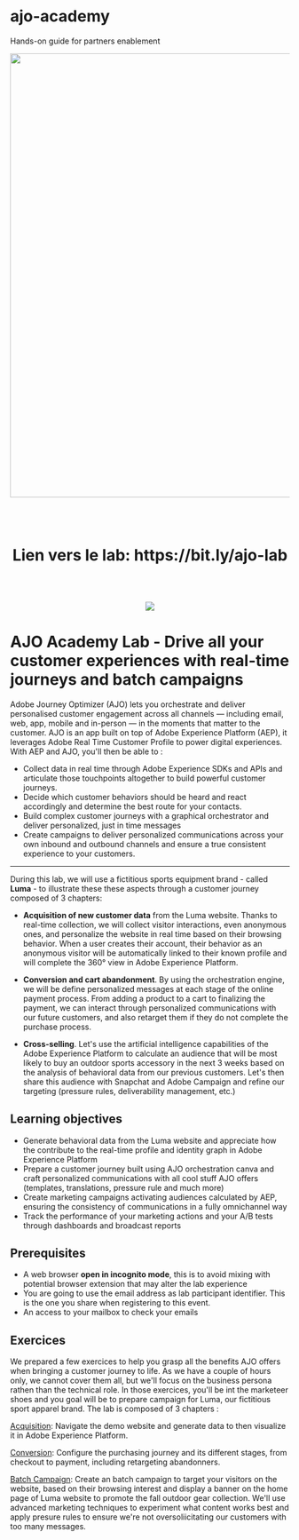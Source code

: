 # ajo-academy
Hands-on guide for partners enablement


<p align="center">
<img width="800" src="https://github.com/user-attachments/assets/9c94e953-ab53-4ff6-b4f2-c6e5ea244489" />
</p>


<div>
<br /><br />
<h1 align="center">Lien vers le lab: https://bit.ly/ajo-lab</h1>
<br /><br />
<p align="center">
<img src="https://github.com/user-attachments/assets/5fbb027b-cc3c-43ce-9a09-afad64a23da7" />
</p>
</div>



# AJO Academy Lab - Drive all your customer experiences with real-time journeys and batch campaigns

Adobe Journey Optimizer (AJO) lets you orchestrate and deliver personalised customer engagement across all channels — including email, web, app, mobile and in-person — in the moments that matter to the customer.
AJO is an app built on top of Adobe Experience Platform (AEP), it leverages Adobe Real Time Customer Profile to power digital experiences.  With AEP and AJO,  you'll then be able to : 
- Collect data in real time through Adobe Experience SDKs and APIs and articulate those touchpoints altogether to build powerful customer journeys.
- Decide which customer behaviors should be heard  and react accordingly and determine the best route for your contacts.
- Build complex customer journeys with a graphical orchestrator and deliver  personalized, just in time messages
- Create campaigns to deliver personalized communications across your own inbound and outbound channels and ensure a true consistent experience to your customers.

---

During this lab, we will use a fictitious sports equipment brand - called **Luma** - to illustrate these these aspects through a customer journey composed of 3 chapters:

- **Acquisition of new customer data** from the Luma website. Thanks to real-time collection, we will collect visitor interactions, even anonymous ones, and personalize the website in real time based on their browsing behavior. When a user creates their account, their behavior as an anonymous visitor will be automatically linked to their known profile and will complete the 360° view in Adobe Experience Platform.

- **Conversion and cart abandonment**. By using the orchestration engine, we will be define personalized messages at each stage of the online payment process. From adding a product to a cart to finalizing the payment, we can interact through personalized communications with our future customers, and also retarget them if they do not complete the purchase process.

- **Cross-selling**. Let's use the artificial intelligence capabilities of the Adobe Experience Platform to calculate an audience that will be most likely to buy an outdoor sports accessory in the next 3 weeks based on the analysis of behavioral data from our previous customers. Let's then share this audience with Snapchat and Adobe Campaign and refine our targeting (pressure rules, deliverability management, etc.)



## Learning objectives
- Generate behavioral data from the Luma website and appreciate how the contribute to the real-time profile and identity graph in Adobe Experience Platform
- Prepare a customer journey built using AJO orchestration canva and craft personalized communications with all cool stuff AJO offers (templates, translations, pressure rule and much more)
- Create marketing campaigns activating audiences calculated by AEP, ensuring the consistency of communications in a fully omnichannel way
- Track the performance of your marketing actions and your A/B tests through dashboards and broadcast reports



## Prerequisites
- A web browser **open in incognito mode**, this is to avoid mixing with potential browser extension that may alter the lab experience
- You are going to use the email address as lab participant identifier. This is the one you share when registering to this event.
- An access to your mailbox to check your emails 



## Exercices
We prepared a few exercices to help you grasp all the benefits AJO offers when bringing a customer journey to life. As we have a couple of hours only, we cannot cover them all, but we'll focus on the business persona rathen than the technical role. In those exercices, you'll be int the marketeer shoes and you goal will be to prepare campaign for Luma, our fictitious sport apparel brand. The lab is composed of 3 chapters : 

[Acquisition](./acquisition.md): Navigate the demo website and generate data to then visualize it in Adobe Experience Platform.

[Conversion](./conversion.md): Configure the purchasing journey and its different stages, from checkout to payment, including retargeting abandonners.

[Batch Campaign](./campaign.md): Create an batch campaign to target your visitors on the website, based on their browsing interest and display a banner on the home page of Luma website to promote the fall outdoor gear  collection. We'll use advanced marketing techniques to experiment what content works best and apply presure rules to ensure we're not oversoliicitating our customers with too many messages. 








